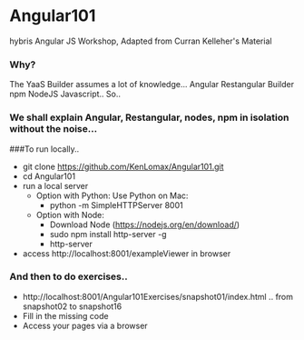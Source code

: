 # Angular101
hybris Angular JS Workshop, Adapted from Curran Kelleher's Material


### Why?

The YaaS Builder assumes a lot of knowledge...
Angular 
Restangular
Builder
npm
NodeJS
Javascript..
So..

### We shall explain Angular, Restangular, nodes, npm in isolation without the noise...

###To run locally..
* git clone https://github.com/KenLomax/Angular101.git
* cd Angular101
* run a local server 
  * Option with Python: Use Python on Mac: 
    * python -m SimpleHTTPServer 8001 
  * Option with Node: 
    * Download Node (https://nodejs.org/en/download/)
    * sudo npm install http-server -g
    * http-server
* access http://localhost:8001/exampleViewer in browser

### And then to do exercises..
* http://localhost:8001/Angular101Exercises/snapshot01/index.html .. from snapshot02 to snapshot16
* Fill in the missing code
* Access your pages via a browser


